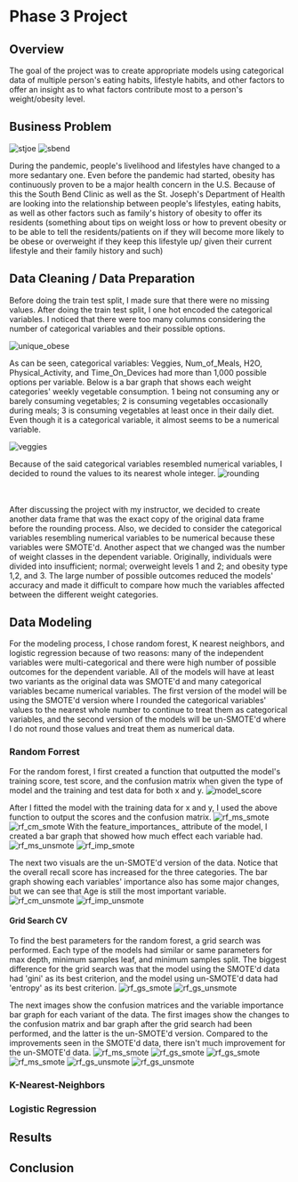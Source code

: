 
# Phase 3 Project

## Overview

The goal of the project was to create appropriate models using categorical data of multiple person's eating habits, lifestyle habits, and other factors to offer an insight as to what factors contribute most to a person's weight/obesity level.

## Business Problem

![stjoe]("images/stjoseph.png")
![sbend]("images/south-bend-clinic-logo.jpg")

During the pandemic, people's livelihood and lifestyles have changed to a more sedantary one. Even before the pandemic had started, obesity has continuously proven to be a major health concern in the U.S. Because of this the South Bend Clinic as well as the St. Joseph's Department of Health are looking into the relationship between people's lifestyles, eating habits, as well as other factors such as family's history of obesity to offer its residents
(something about tips on weight loss or how to prevent obesity or to be able to tell the residents/patients on if they will become more likely to be obese or overweight if they keep this lifestyle up/ given their current lifestyle and their family history and such)

## Data Cleaning / Data Preparation

Before doing the train test split, I made sure that there were no missing values. After doing the train test split, I one hot encoded the categorical variables. I noticed that there were too many columns considering the number of categorical variables and their possible options.

![unique_obese]("images/obese.JPG")

As can be seen, categorical variables: Veggies, Num_of_Meals, H2O, Physical_Activity, and Time_On_Devices had more than 1,000 possible options per variable. Below is a bar graph that shows each weight categories' weekly vegetable consumption. 1 being not consuming any or barely consuming vegetables; 2 is consuming vegetables occasionally during meals; 3 is consuming vegetables at least once in their daily diet. Even though it is a categorical variable, it almost seems to be a numerical variable.  

![veggies]("images/veggies.JPG")

Because of the said categorical variables resembled numerical variables, I decided to round the values to its nearest whole integer. 
![rounding]("images/rounding.JPG")

<br><br>
After discussing the project with my instructor, we decided to create another data frame that was the exact copy of the original data frame before the rounding process. Also, we decided to consider the categorical variables resembling numerical variables to be numerical because these variables were SMOTE'd. Another aspect that we changed was the number of weight classes in the dependent variable. Originally, individuals were divided into insufficient; normal; overweight levels 1 and 2; and obesity type 1,2, and 3. The large number of possible outcomes reduced the models' accuracy and made it difficult to compare how much the variables affected between the different weight categories. 
<br>



## Data Modeling

For the modeling process, I chose random forest, K nearest neighbors, and logistic regression because of two reasons: many of the independent variables were multi-categorical and there were high number of possible outcomes for the dependent variable. All of the models will have at least two variants as the original data was SMOTE'd and many categorical variables became numerical variables. The first version of the model will be using the SMOTE'd version where I rounded the categorical variables' values to the nearest whole number to continue to treat them as categorical variables, and the second version of the models will be un-SMOTE'd where I do not round those values and treat them as numerical data.

### Random Forrest
For the random forest, I first created a function that outputted the model's training score, test score, and the confusion matrix when given the type of model and the training and test data for both x and y. 
![model_score]("images/model_score_code.JPG")

After I fitted the model with the training data for x and y, I used the above function to output the scores and the confusion matrix.
![rf_ms_smote]("images/rf_ms_smote.JPG")
![rf_cm_smote]("images/confusion_randforest_smoted.png")
With the feature_importances_ attribute of the model, I created a bar graph that showed how much effect each variable had.
![rf_ms_unsmote]("images/rf_ms_unsmote.JPG")
![rf_imp_smote]("images/imp_randforest_smoted.png")

The next two visuals are the un-SMOTE'd version of the data. Notice that the overall recall score has increased for the three categories. The bar graph showing each variables' importance also has some major changes, but we can see that Age is still the most important variable.
![rf_cm_unsmote]("images/confusion_randforest_unsmoted.png")
![rf_imp_unsmote]("images/imp_randforest_unsmoted.png")


#### Grid Search CV
To find the best parameters for the random forest, a grid search was performed. Each type of the models had similar or same parameters for max depth, minimum samples leaf, and minimum samples split. The biggest difference for the grid search was that the model using the SMOTE'd data had 'gini' as its best criterion, and the model using un-SMOTE'd data had 'entropy' as its best criterion.
![rf_gs_smote]("images/rf_gscv_smote.JPG")
![rf_gs_unsmote]("images/rf_gscv_smote.JPG")

The next images show the confusion matrices and the variable importance bar graph for each variant of the data. The first images show the changes to the confusion matrix and bar graph after the grid search had been performed, and the latter is the un-SMOTE'd version. Compared to the improvements seen in the SMOTE'd data, there isn't much improvement for the un-SMOTE'd data. 
![rf_ms_smote]("images/rf_ms_gscv_smote.JPG")
![rf_gs_smote]("images/rfcm_gscv_smote.png")
![rf_gs_smote]("images/imp_randforest2_smoted.png")
<br>
![rf_ms_smote]("images/rf_ms_gscv_unsmote.JPG")
![rf_gs_unsmote]("images/rfcm_gscv_unsmoted.png")
![rf_gs_unsmote]("images/imp_randforest2_unsmoted.png")



### K-Nearest-Neighbors

### Logistic Regression

## Results

## Conclusion